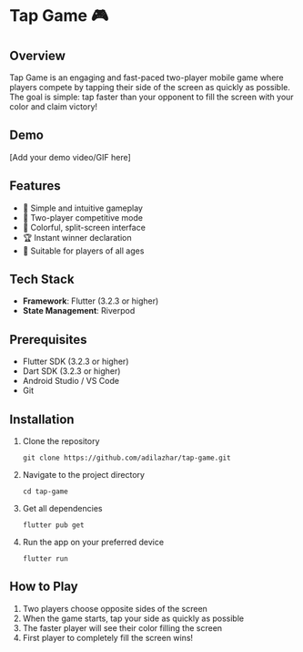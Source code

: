 # Tap Game 🎮

## Overview

Tap Game is an engaging and fast-paced two-player mobile game where players compete by tapping their side of the screen as quickly as possible. The goal is simple: tap faster than your opponent to fill the screen with your color and claim victory!

## Demo

[Add your demo video/GIF here]

## Features

- 🏁 Simple and intuitive gameplay
- 🤼 Two-player competitive mode
- 🌈 Colorful, split-screen interface
- 🏆 Instant winner declaration
- 👥 Suitable for players of all ages

## Tech Stack

- **Framework**: Flutter (3.2.3 or higher)
- **State Management**: Riverpod

## Prerequisites

- Flutter SDK (3.2.3 or higher)
- Dart SDK (3.2.3 or higher)
- Android Studio / VS Code
- Git

## Installation

1. Clone the repository
   ```
   git clone https://github.com/adilazhar/tap-game.git
   ```
2. Navigate to the project directory
   ```
   cd tap-game
   ```
3. Get all dependencies
   ```
   flutter pub get
   ```
4. Run the app on your preferred device
   ```
   flutter run
   ```

## How to Play

1. Two players choose opposite sides of the screen
2. When the game starts, tap your side as quickly as possible
3. The faster player will see their color filling the screen
4. First player to completely fill the screen wins!
